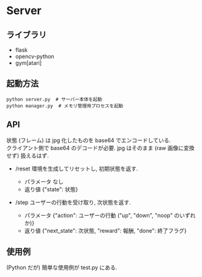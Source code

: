 # Server

## ライブラリ
- flask
- opencv-python
- gym\[atari\]

## 起動方法
```
python server.py  # サーバー本体を起動
python manager.py  # メモリ管理用プロセスを起動
```

## API

状態 (フレーム) は jpg 化したものを base64 でエンコードしている.  
クライアント側で base64 のデコードが必要. jpg はそのまま (raw 画像に変換せず) 扱えるはず.

- /reset
  環境を生成してリセットし, 初期状態を返す.  
  - パラメータ
    なし
  - 返り値
    {"state": 状態}

- /step
  ユーザーの行動を受け取り, 次状態を返す.
  - パラメータ
    {"action": ユーザーの行動 ("up", "down", "noop" のいずれか)}
  - 返り値
    {"next_state": 次状態, "reward": 報酬, "done": 終了フラグ}

## 使用例
(Python だが) 簡単な使用例が test.py にある.
